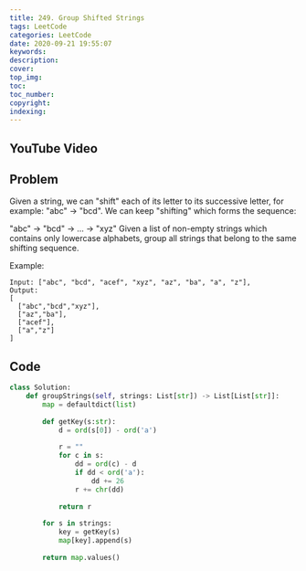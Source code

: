 ```yaml
---
title: 249. Group Shifted Strings
tags: LeetCode
categories: LeetCode
date: 2020-09-21 19:55:07
keywords:
description:
cover:
top_img:
toc:
toc_number:
copyright:
indexing:
---
```

## YouTube Video


## Problem
Given a string, we can "shift" each of its letter to its successive letter, for example: "abc" -> "bcd". We can keep "shifting" which forms the sequence:

"abc" -> "bcd" -> ... -> "xyz"
Given a list of non-empty strings which contains only lowercase alphabets, group all strings that belong to the same shifting sequence.

Example:
```
Input: ["abc", "bcd", "acef", "xyz", "az", "ba", "a", "z"],
Output: 
[
  ["abc","bcd","xyz"],
  ["az","ba"],
  ["acef"],
  ["a","z"]
]
```
## Code
```python
class Solution:
    def groupStrings(self, strings: List[str]) -> List[List[str]]:
        map = defaultdict(list)
        
        def getKey(s:str):
            d = ord(s[0]) - ord('a')
            
            r = ""
            for c in s:
                dd = ord(c) - d
                if dd < ord('a'):
                    dd += 26
                r += chr(dd)
            
            return r                
        
        for s in strings:
            key = getKey(s)
            map[key].append(s)
        
        return map.values()
```
